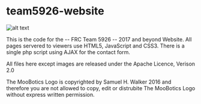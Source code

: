 # team5926-website
![alt text][logo]

[logo]: http://team5926.ddns.net/images/moo.gif "MooBotics"
This is the code for the -- FRC Team 5926 -- 2017 and beyond Website.
All pages servered to viewers use HTML5, JavaScript and CSS3.
There is a single php script using AJAX for the contact form.

All files here except images are released under the Apache Licence, Verison 2.0

The MooBotics Logo is copyrighted by Samuel H. Walker 2016 and therefore you are not allowed to copy, edit or distrubite The MooBotics Logo without express written permission. 
